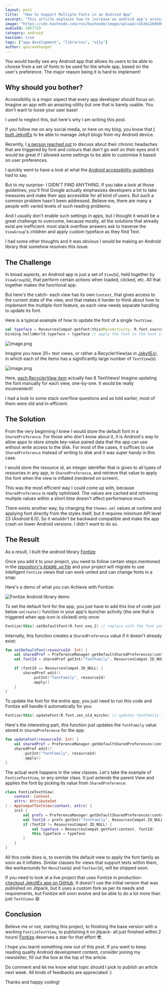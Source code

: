 ```yaml
---
layout: post
title:  "How to Support Multiple Fonts in an Android App"
excerpt: "This article explains how to increase an android app's accessibility by providing users the option to choose from a variety of fonts that suite their need."
image: "https://cdn.hashnode.com/res/hashnode/image/upload/v1636226069099/jLbjyNOXm.png"
audioId: 3467729
category: android
hasCode: true
tags: ["app-development", "libraries", "a11y"]
author: gouravkhunger
---
```


You would hardly see any Android app that allows its users to be able to choose from a set of fonts to be used for the whole app, based on the user's preference. The major reason being it is hard to implement!

## Why should you bother?

Accessibility is a major aspect that every app developer should focus on. Imagine an app with an amazing utility but one that is barely usable. You don't want to loose your user base!

I used to neglect this, but here's why I am writing this post.

If you follow me on any social media, or here on my blog, you know that [I built JekyllEx](https://genicsblog.com/introducing-jekyllex-android-app) to be able to manage Jekyll blogs from my Android device.

Recently, I [a person reached out](https://github.com/jekyllex/jekyllex-android/issues/2) to discuss about their chronic headaches that are triggered by font and colours that don't go well on their eyes and it would be great if I allowed some settings to be able to customise it based on user preferences. 

I quickly went to have a look at what the [Android accessibility guidelines](https://developer.android.com/guide/topics/ui/accessibility) had to say.

But to my surprise- I DIDN'T FIND ANYTHING. If you take a look at those guidelines, you'll find Google actually emphasizes developers a lot to take measures and make their app accessible for all kind of users. But such a common problem hasn't been addressed. Believe me, there are many a people with varied levels of such reading problems. 

And I usually don't enable such settings in apps, but I thought it would be a great challenge to overcome, because mostly, all the solutions that already exist are inefficient: most stack overflow answers ask to traverse the `ViewGroup`'s children and apply custom typeface as they find Text.

I had some other thoughts and it was obvious I would be making an Android library that somehow resolves this issue.

## The Challenge

In broad aspects, an Android app is just a set of `View`(s), held together by `ViewGroup`(s), that perform certain actions when loaded, clicked, etc. All that together makes the functional app.

But here's the catch- each view has its own `Context`, that gives access to the current state of the view, and that makes it harder to think about how to implement the multiple-font feature, as each view needs separate handling to update its font.

Here is a typical example of how to update the font of a single `TextView`:

```kotlin
val typeface = ResourcesCompat.getFont(this@MainActivity, R.font.source_code_pro) // get font from res/font/ directory
binding.helloWorld.typeface = typeface // apply the font to the text view
```

![image.png](https://cdn.hashnode.com/res/hashnode/image/upload/v1636027952199/bY0CrvEb8.png)

Imagine you have 20+ text views, or rather a RecyclerView(as in [JekyllEx](https://jekyllex.xyz)), in which each of the items has a significantly large number of `TextView`(s).

![image.png](https://cdn.hashnode.com/res/hashnode/image/upload/v1636028456465/fi0vdUzhZ.png)

Here, [each RecyclerView item](https://github.com/jekyllex/jekyllex-android/blob/main/app/src/main/res/layout/other_repository_item.xml) actually has 8 TextViews! Imagine updating the font manually for each view, one-by-one. It would be really inconvenient!

I had a look to some stack overflow questions and as told earlier, most of them were old and in-efficient.

## The Solution

From the very beginning I knew I would store the default font in a `SharedPreference`. For those who don't know about it, it is Android's way to allow apps to store simple key-value paired data that the app can use without write access to the disk. For most of the cases, it suffices to use `SharedPreference` instead of writing to disk and it was super handy in this case.

I would store the resource id, an integer identifier that is given to all types of resources in any app, in `SharedPreference`, and retrieve that value to apply the font when the view is inflated (rendered on screen).

This was the most efficient way I could come up with, because `SharedPreference` is really optimised. The values are cached and retrieving multiple values within a short time doesn't affect performance much.

There exists another way, by changing the `themes.xml` values at runtime and applying font directly from the styles itself, but it requires minimum API level 23 (Android 6.0). So it wouldn't be backward compatible and make the app crash on lower Android versions. I didn't want to do so.

## The Result

As a result, I built the android library [Fontize](https://github.com/gouravkhunger/Fontize)

Once you add it to your project, you need to follow certain steps mentioned in the [repository's `README.md` file](https://github.com/gouravkhunger/Fontize/blob/main/README.md) and your project will migrate to use intelligent `Fontize` views that can work united and can change fonts in a snap.

Here's a demo of what you can Achieve with Fontize:

![Fontize Android library demo](https://cdn.hashnode.com/res/hashnode/image/upload/v1636224247599/d04oZY7Pf.gif)

To set the default font for the app, you just have to add this line of code just below `onCreate()` function in your app's launcher activity (the one that is triggered when app icon is clicked) only once:

```kotlin
Fontize(this).setDefaultFont(R.font.exo_2) // replace with the font you desire
```

Internally, this function creates a `SharedPreference` value if it doesn't already exist:

```kotlin
fun setDefaultFont(resourceId: Int) {
    val sharedPref = PreferenceManager.getDefaultSharedPreferences(context)
    val fontId = sharedPref.getInt("fontFamily", ResourcesCompat.ID_NULL)

    if (fontId == ResourcesCompat.ID_NULL) {
        sharedPref.edit()
            .putInt("fontFamily", resourceId)
            .apply()
    }
}
```

To update the font for the entire app, you just need to run this code and Fontize will handle it automatically for you:

```kotlin
Fontize(this).updateFont(R.font.zen_old_mincho) // updates fontFamily throughout app
```

Here's the interesting part, this function just updates the `fontFamily` value stored in `SharedPreference` for the app:

```kotlin
fun updateFont(resourceId: Int) {
    val sharedPref = PreferenceManager.getDefaultSharedPreferences(context)
    sharedPref.edit()
        .putInt("fontFamily", resourceId)
        .apply()
}
```

The actual work happens in the view classes. Let's take the example of `FontizeTextView`, or any similar class. It just extends the parent View and applies the font by picking its value from `SharedPreference`:


```kotlin
class FontizeTextView(
    context: Context,
    attrs: AttributeSet
) : AppCompatTextView(context, attrs) {
    init {
        val prefs = PreferenceManager.getDefaultSharedPreferences(context)
        val fontId = prefs.getInt("fontFamily", ResourcesCompat.ID_NULL)
        if (fontId != ResourcesCompat.ID_NULL) {
            val typeface = ResourcesCompat.getFont(context, fontId)
            this.typeface = typeface
        }
    }
}
```

All this code does is, to override the default view to apply the font family as soon as it inflates. Similar classes for views that support texts within them, like workarounds for `MenuItem`(s) and `Toolbar`(s),  will be shipped soon.

If you need to look at a live project that uses Fontize in production- [checkout JekyllEx app on GitHub](https://github.com/jekyllex/jekyllex-android). It doesn't use the initial version that was published on Jitpack, but it uses a custom fork as per its needs and requirements, but Fontize will soon evolve and be able to do a lot more than just `TextViews` 😄

## Conclusion

Believe me or not, starting this project, to finishing the base version with a working `FontizeTextView`, to publishing it on jitpack- all just finished within 2 hours! [Fontize](https://github.com/gouravkhunger/Fontize) deserves a star for that effort 😎.

I hope you learnt something new out of this post. If you want to keep reading quality Android development content, consider joining my newsletter, fill out the box at the top of the article.

Do comment and let me know what topic should I pick to publish an article next week. All kinds of feedbacks are appreciated :)

Thanks and happy coding!